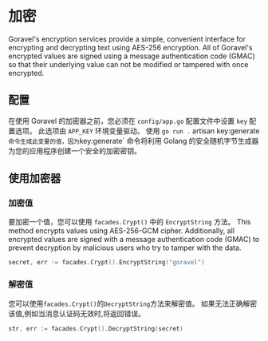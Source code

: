 # 加密

Goravel's encryption services provide a simple, convenient interface for encrypting and decrypting text using AES-256
encryption. All of Goravel's encrypted values are signed using a message authentication code (GMAC) so that their
underlying value can not be modified or tampered with once encrypted.

## 配置

在使用 Goravel 的加密器之前，您必须在 `config/app.go` 配置文件中设置 `key` 配置选项。 此选项由 `APP_KEY` 环境变量驱动。 使用 `go run .` artisan key:generate`命令生成此变量的值，因为`key:generate\` 命令将利用 Golang 的安全随机字节生成器为您的应用程序创建一个安全的加密密钥。

## 使用加密器

### 加密值

要加密一个值，您可以使用 `facades.Crypt()` 中的 `EncryptString` 方法。 This method encrypts values using
AES-256-GCM cipher. Additionally, all encrypted values are signed with a message authentication code (GMAC) to prevent
decryption by malicious users who try to tamper with the data.

```go
secret, err := facades.Crypt().EncryptString("goravel")
```

### 解密值

您可以使用`facades.Crypt()`的`DecryptString`方法来解密值。 如果无法正确解密该值,例如当消息认证码无效时,将返回错误。

```go
str, err := facades.Crypt().DecryptString(secret)
```

